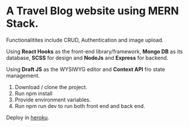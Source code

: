 # A Travel Blog website using MERN Stack.

Functionalitites include CRUD, Authentication and image upload.

Using **React Hooks** as the front-end library/framework, **Mongo DB** as its database, **SCSS** for design and **NodeJs** and **Express** for backend.

Using **Draft JS** as the WYSIWYG editor and **Context API** fro state management.

1. Download / clone the project.
2. Run npm install
3. Provide environment variables.
4. Run npm run dev to run both front end and back end.

Deploy in [heroku](https://travelblog-merndraftjs.herokuapp.com/).
